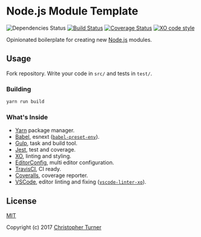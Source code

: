 # Node.js Module Template

![Dependencies Status](https://david-dm.org/tur-nr/node-module-template.svg)
[![Build Status](https://travis-ci.org/tur-nr/node-module-template.svg?branch=master)](https://travis-ci.org/tur-nr/node-module-template)
[![Coverage Status](https://coveralls.io/repos/github/tur-nr/node-module-template/badge.svg?branch=master)](https://coveralls.io/github/tur-nr/node-module-template?branch=master)
[![XO code style](https://img.shields.io/badge/code_style-XO-5ed9c7.svg)](https://github.com/sindresorhus/xo)


Opinionated boilerplate for creating new [Node.js](https://nodejs.org/en/) modules.

## Usage

Fork repository. Write your code in `src/` and tests in `test/`.

### Building

```sh
yarn run build
```

### What's Inside

- [Yarn](https://yarnpkg.com) package manager.
- [Babel](https://babeljs.io), esnext ([`babel-preset-env`](https://github.com/babel/babel-preset-env)).
- [Gulp](http://gulpjs.com), task and build tool.
- [Jest](https://facebook.github.io/jest), test and coverage.
- [XO](https://github.com/sindresorhus/xo), linting and styling.
- [EditorConfig](http://editorconfig.org/), multi editor configuration.
- [TravisCI](https://travis-ci.org/), CI ready.
- [Coveralls](https://coveralls.io/), coverage reporter.
- [VSCode](https://code.visualstudio.com/), editor linting and fixing ([`vscode-linter-xo`](https://github.com/SamVerschueren/vscode-linter-xo)).

## License

[MIT](LICENSE)

Copyright (c) 2017 [Christopher Turner](https://github.com/tur-nr)
